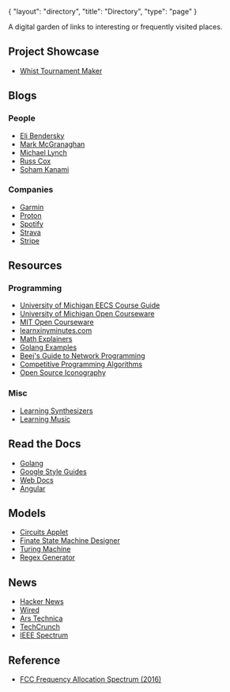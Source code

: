 {
   "layout": "directory",
   "title": "Directory",
   "type": "page"
}

A digital garden of links to interesting or frequently visited places.

## Project Showcase
* [Whist Tournament Maker](https://ross.grattafiori.dev/wtm)

## Blogs

### People

* [Eli Bendersky](https://eli.thegreenplace.net/)
* [Mark McGranaghan](https://markmcgranaghan.com/)
* [Michael Lynch](https://mtlynch.io)
* [Russ Cox](https://research.swtch.com/)
* [Soham Kanami](https://www.sohamkamani.com/archive/)

### Companies

* [Garmin](https://www.garmin.com/en-US/blog/)
* [Proton](https://proton.me/blog/)
* [Spotify](https://engineering.atspotify.com/)
* [Strava](https://medium.com/strava-engineering)
* [Stripe](https://stripe.com/blog/engineering)

## Resources

### Programming

* [University of Michigan EECS Course Guide](https://bulletin.engin.umich.edu/courses/eecs/)
* [University of Michigan Open Courseware](https://open.umich.edu/)
* [MIT Open Courseware](https://ocw.mit.edu)
* [learnxinyminutes.com](Https://learnxinyminutes.com/)
* [Math Explainers](https://betterexplained.com/archives/)
* [Golang Examples](https://gobyexample.com)
* [Beej's Guide to Network Programming](https://beej.us/guide/bgnet/html/split/)
* [Competitive Programming Algorithms](https://cp-algorithms.com/)
* [Open Source Iconography](https://pictogrammers.com/)

### Misc
* [Learning Synthesizers](https://learningsynths.ableton.com/)
* [Learning Music](https://learningmusic.ableton.com/)

## Read the Docs

* [Golang](https://go.dev/doc/)
* [Google Style Guides](https://google.github.io/styleguide/)
* [Web Docs](https://developer.mozilla.org/en-US/)
* [Angular](https://angular.dev/)

## Models

* [Circuits Applet](https://www.falstad.com/circuit/)
* [Finate State Machine Designer](https://madebyevan.com/fsm/)
* [Turing Machine](https://turingmachine.io/)
* [Regex Generator](https://regexr.com/)

## News
* [Hacker News](https://news.ycombinator.com/)
* [Wired](https://wired.com)
* [Ars Technica](https://arstechnica.com)
* [TechCrunch](https://techcrunch.com)
* [IEEE Spectrum](https://spectrum.ieee.org/)

## Reference
* [FCC Frequency Allocation Spectrum (2016)](https://www.ntia.doc.gov/files/ntia/publications/january_2016_spectrum_wall_chart.pdf)
